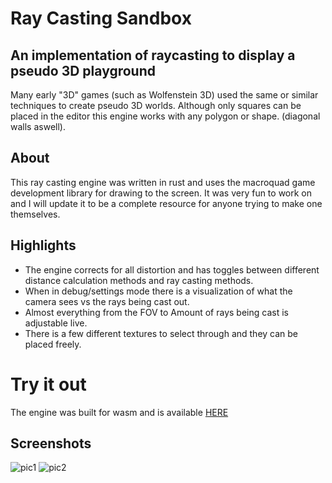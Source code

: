 # Ray Casting Sandbox

## An implementation of raycasting to display a pseudo 3D playground

Many early "3D" games (such as Wolfenstein 3D) used the same or similar techniques to create pseudo 3D worlds.
Although only squares can be placed in the editor this engine works with any polygon or shape. (diagonal walls aswell).

## About

This ray casting engine was written in rust and uses the macroquad game development library for drawing to the screen. It was very fun to work on and I will update it to be a complete resource for anyone trying to make one themselves.

## Highlights

- The engine corrects for all distortion and has toggles between different distance calculation methods and ray casting methods.
- When in debug/settings mode there is a visualization of what the camera sees vs the rays being cast out.
- Almost everything from the FOV to Amount of rays being cast is adjustable live.
- There is a few different textures to select through and they can be placed freely.

# Try it out

The engine was built for wasm and is available [HERE](https://raycasting.nathanferns.xyz/)

## Screenshots

![pic1](https://cdn.discordapp.com/attachments/869367514008793128/875152315353542737/unknown.png)
![pic2](https://cdn.discordapp.com/attachments/869367514008793128/875152352842227793/unknown.png)

